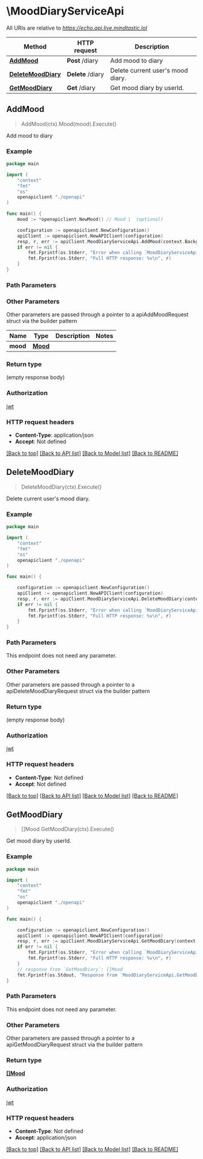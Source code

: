 # \MoodDiaryServiceApi

All URIs are relative to *https://echo.api.live.mindtastic.lol*

Method | HTTP request | Description
------------- | ------------- | -------------
[**AddMood**](MoodDiaryServiceApi.md#AddMood) | **Post** /diary | Add mood to diary
[**DeleteMoodDiary**](MoodDiaryServiceApi.md#DeleteMoodDiary) | **Delete** /diary | Delete current user&#39;s mood diary.
[**GetMoodDiary**](MoodDiaryServiceApi.md#GetMoodDiary) | **Get** /diary | Get mood diary by userId.



## AddMood

> AddMood(ctx).Mood(mood).Execute()

Add mood to diary



### Example

```go
package main

import (
    "context"
    "fmt"
    "os"
    openapiclient "./openapi"
)

func main() {
    mood := *openapiclient.NewMood() // Mood |  (optional)

    configuration := openapiclient.NewConfiguration()
    apiClient := openapiclient.NewAPIClient(configuration)
    resp, r, err := apiClient.MoodDiaryServiceApi.AddMood(context.Background()).Mood(mood).Execute()
    if err != nil {
        fmt.Fprintf(os.Stderr, "Error when calling `MoodDiaryServiceApi.AddMood``: %v\n", err)
        fmt.Fprintf(os.Stderr, "Full HTTP response: %v\n", r)
    }
}
```

### Path Parameters



### Other Parameters

Other parameters are passed through a pointer to a apiAddMoodRequest struct via the builder pattern


Name | Type | Description  | Notes
------------- | ------------- | ------------- | -------------
 **mood** | [**Mood**](Mood.md) |  | 

### Return type

 (empty response body)

### Authorization

[jwt](../README.md#jwt)

### HTTP request headers

- **Content-Type**: application/json
- **Accept**: Not defined

[[Back to top]](#) [[Back to API list]](../README.md#documentation-for-api-endpoints)
[[Back to Model list]](../README.md#documentation-for-models)
[[Back to README]](../README.md)


## DeleteMoodDiary

> DeleteMoodDiary(ctx).Execute()

Delete current user's mood diary.



### Example

```go
package main

import (
    "context"
    "fmt"
    "os"
    openapiclient "./openapi"
)

func main() {

    configuration := openapiclient.NewConfiguration()
    apiClient := openapiclient.NewAPIClient(configuration)
    resp, r, err := apiClient.MoodDiaryServiceApi.DeleteMoodDiary(context.Background()).Execute()
    if err != nil {
        fmt.Fprintf(os.Stderr, "Error when calling `MoodDiaryServiceApi.DeleteMoodDiary``: %v\n", err)
        fmt.Fprintf(os.Stderr, "Full HTTP response: %v\n", r)
    }
}
```

### Path Parameters

This endpoint does not need any parameter.

### Other Parameters

Other parameters are passed through a pointer to a apiDeleteMoodDiaryRequest struct via the builder pattern


### Return type

 (empty response body)

### Authorization

[jwt](../README.md#jwt)

### HTTP request headers

- **Content-Type**: Not defined
- **Accept**: Not defined

[[Back to top]](#) [[Back to API list]](../README.md#documentation-for-api-endpoints)
[[Back to Model list]](../README.md#documentation-for-models)
[[Back to README]](../README.md)


## GetMoodDiary

> []Mood GetMoodDiary(ctx).Execute()

Get mood diary by userId.



### Example

```go
package main

import (
    "context"
    "fmt"
    "os"
    openapiclient "./openapi"
)

func main() {

    configuration := openapiclient.NewConfiguration()
    apiClient := openapiclient.NewAPIClient(configuration)
    resp, r, err := apiClient.MoodDiaryServiceApi.GetMoodDiary(context.Background()).Execute()
    if err != nil {
        fmt.Fprintf(os.Stderr, "Error when calling `MoodDiaryServiceApi.GetMoodDiary``: %v\n", err)
        fmt.Fprintf(os.Stderr, "Full HTTP response: %v\n", r)
    }
    // response from `GetMoodDiary`: []Mood
    fmt.Fprintf(os.Stdout, "Response from `MoodDiaryServiceApi.GetMoodDiary`: %v\n", resp)
}
```

### Path Parameters

This endpoint does not need any parameter.

### Other Parameters

Other parameters are passed through a pointer to a apiGetMoodDiaryRequest struct via the builder pattern


### Return type

[**[]Mood**](Mood.md)

### Authorization

[jwt](../README.md#jwt)

### HTTP request headers

- **Content-Type**: Not defined
- **Accept**: application/json

[[Back to top]](#) [[Back to API list]](../README.md#documentation-for-api-endpoints)
[[Back to Model list]](../README.md#documentation-for-models)
[[Back to README]](../README.md)

